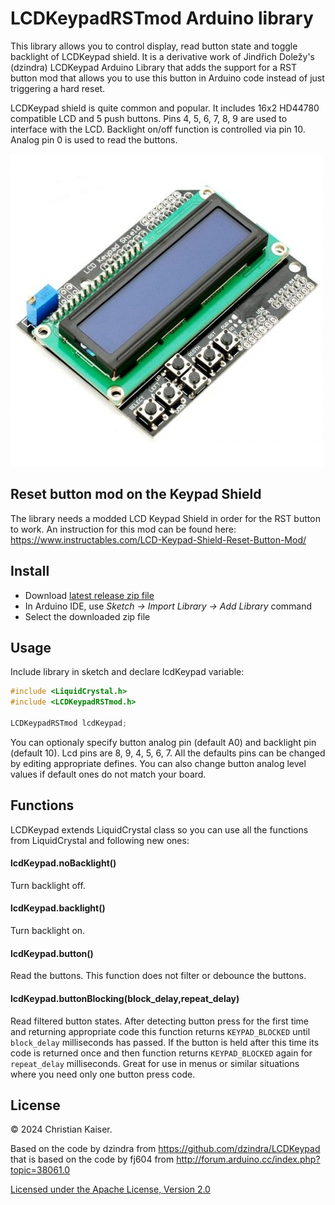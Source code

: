# LCDKeypadRSTmod Arduino library

This library allows you to control display, read button state and toggle backlight of LCDKeypad shield. It is a derivative work of Jindřich Doležy's (dzindra) LCDKeypad Arduino Library that adds the support for a RST button mod that allows you to use this button in Arduino code instead of just triggering a hard reset.

LCDKeypad shield is quite common and popular. It includes 16x2 HD44780 compatible LCD and 5 push buttons. Pins 4, 5, 6, 7, 8, 9 are used to interface with the LCD. Backlight on/off function is controlled via pin 10. Analog pin 0 is used to read the buttons.

![alt text](extras/shield.jpg)

## Reset button mod on the Keypad Shield

The library needs a modded LCD Keypad Shield in order for the RST button to work. An instruction for this mod can be found here: https://www.instructables.com/LCD-Keypad-Shield-Reset-Button-Mod/

## Install

* Download [latest release zip file](https://github.com/cka1ser/LCDKeypadRSTmod/releases/latest)
* In Arduino IDE, use _Sketch -> Import Library -> Add Library_ command
* Select the downloaded zip file

## Usage

Include library in sketch and declare lcdKeypad variable:

```c
#include <LiquidCrystal.h>
#include <LCDKeypadRSTmod.h>

LCDKeypadRSTmod lcdKeypad;
```

You can optionaly specify button analog pin (default A0) and backlight pin (default 10). Lcd pins are 8, 9, 4, 5, 6, 7. All the defaults pins can be changed by editing appropriate defines. You can also change button analog level values if default ones do not match your board.

## Functions

LCDKeypad extends LiquidCrystal class so you can use all the functions from LiquidCrystal and following new ones:

#### lcdKeypad.noBacklight()

Turn backlight off.

#### lcdKeypad.backlight()

Turn backlight on.

#### lcdKeypad.button()

Read the buttons. This function does not filter or debounce the buttons.

#### lcdKeypad.buttonBlocking(block_delay,repeat_delay)

Read filtered button states. After detecting button press for the first time and returning appropriate code this function returns `KEYPAD_BLOCKED` until `block_delay` milliseconds has passed. If the button is held after this time its code is returned once and then function returns `KEYPAD_BLOCKED` again for `repeat_delay` milliseconds. Great for use in menus or similar situations where you need only one button press code.

## License

&copy; 2024 Christian Kaiser.

Based on the code by dzindra from https://github.com/dzindra/LCDKeypad that is based on the code by fj604 from http://forum.arduino.cc/index.php?topic=38061.0

[Licensed under the Apache License, Version 2.0](http://www.apache.org/licenses/LICENSE-2.0)

